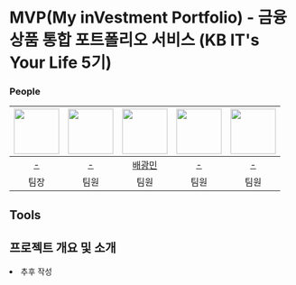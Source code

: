 # MVP(My inVestment Portfolio) - 금융 상품 통합 포트폴리오 서비스 (KB IT's Your Life 5기)

### People

|<img src="-" width="80">|<img src="-" width="80">|<img src="https://github.com/pangminwhere.png" width="80">|<img src="-" width="80">|<img src="-" width="80">|
|:---:|:---:|:---:|:---:|:---:|
|[-](-)|[-](-)|[배광민](https://github.com/pangminwhere)|[-](-)|[-](-)|
|팀장|팀원|팀원|팀원|팀원|


## Tools


## 프로젝트 개요 및 소개
<li>추후 작성</li>
